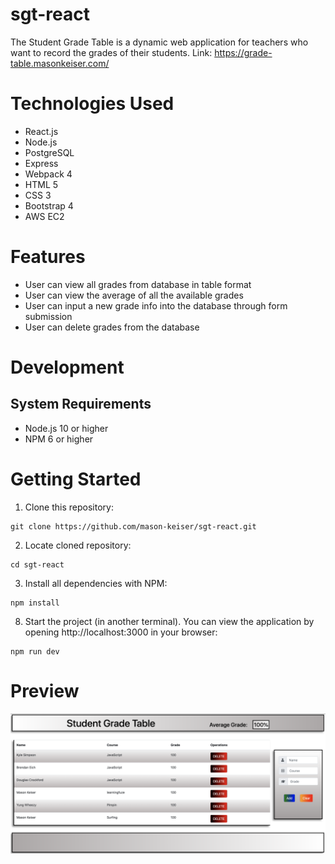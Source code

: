 # sgt-react
The Student Grade Table is a dynamic web application for teachers who want to record the grades of their students.
Link: https://grade-table.masonkeiser.com/
# Technologies Used
* React.js
* Node.js
* PostgreSQL
* Express
* Webpack 4
* HTML 5
* CSS 3
* Bootstrap 4
* AWS EC2
# Features
* User can view all grades from database in table format
* User can view the average of all the available grades
* User can input a new grade info into the database through form submission
* User can delete grades from the database
# Development
## System Requirements
* Node.js 10 or higher
* NPM 6 or higher
# Getting Started
1. Clone this repository:
```
git clone https://github.com/mason-keiser/sgt-react.git
```
2. Locate cloned repository: 
```
cd sgt-react
```
3. Install all dependencies with NPM:
```
npm install
```
8. Start the project (in another terminal). You can view the application by opening http://localhost:3000 in your browser:
```
npm run dev
```
# Preview
![snapshot](server/public/images/sgt.png)
